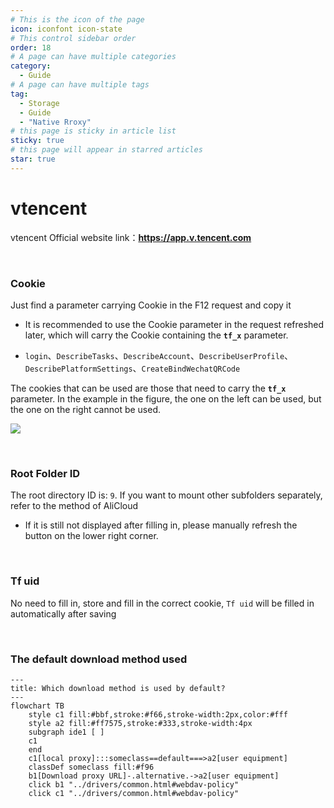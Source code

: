 ```yaml
---
# This is the icon of the page
icon: iconfont icon-state
# This control sidebar order
order: 18
# A page can have multiple categories
category:
  - Guide
# A page can have multiple tags
tag:
  - Storage
  - Guide
  - "Native Rroxy"
# this page is sticky in article list
sticky: true
# this page will appear in starred articles
star: true
---
```


# vtencent 

vtencent Official website link：**https://app.v.tencent.com**

<br/>



### **Cookie**

Just find a parameter carrying Cookie in the F12 request and copy it

- It is recommended to use the Cookie parameter in the request refreshed later, which will carry the Cookie containing the **`tf_x`** parameter.

- `login`、`DescribeTasks`、`DescribeAccount`、`DescribeUserProfile`、`DescribePlatformSettings`、`CreateBindWechatQRCode`

The cookies that can be used are those that need to carry the **`tf_x`** parameter. In the example in the figure, the one on the left can be used, but the one on the right cannot be used.

![](/img/drivers/vtencent/vtencent_cookie.png)

<br/>



### **Root Folder ID**

The root directory ID is: `9`. If you want to mount other subfolders separately, refer to the method of AliCloud

- If it is still not displayed after filling in, please manually refresh the button on the lower right corner.

<br/>



### **Tf uid**

No need to fill in, store and fill in the correct cookie, `Tf uid` will be filled in automatically after saving

<br/>



### **The default download method used**


```mermaid
---
title: Which download method is used by default?
---
flowchart TB
    style c1 fill:#bbf,stroke:#f66,stroke-width:2px,color:#fff
    style a2 fill:#ff7575,stroke:#333,stroke-width:4px
    subgraph ide1 [ ]
    c1
    end
    c1[local proxy]:::someclass==default===>a2[user equipment]
    classDef someclass fill:#f96
    b1[Download proxy URL]-.alternative.->a2[user equipment]
    click b1 "../drivers/common.html#webdav-policy"
    click c1 "../drivers/common.html#webdav-policy"
```